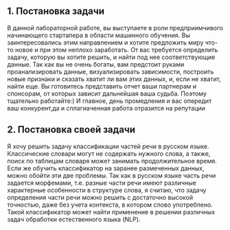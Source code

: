## 1. Постановка задачи  

В данной лабораторной работе, вы выступаете в роли предприимчивого начинающего стартапера в области машинного обучения. Вы заинтересовались этим направлением и хотите предложить миру что-то новое и при этом неплохо заработать. От вас требуется определить задачу, которую вы хотите решить, и найти под нее соответствующие данные. Так как вы не очень богаты, вам предстоит руками проанализировать данные, визуализировать зависимости, построить новые признаки и сказать хватит ли вам этих данных, и, если не хватит, найти еще. Вы готовитесь представить отчет ваши партнерам и спонсорам, от которых зависит дальнейшая ваша судьба. Поэтому тщательно работайте:) И главное, день промедления и вас опередит ваш конкурент,да и сплагиаченная работа отразится на репутации 

## 2. Постановка своей задачи  

Я хочу решить задачу классификации частей речи в русском языке. Классические словари могут не содержать нужного слова, а также, поиск по таблицам словаря может занимать продолжительное время.  Если же обучить классификатор на заранее размеченных данных, можно обойти эти две проблемы. Так как в русском языке часть речи задается морфемами, т.е. разные части речи имеют различные характерные особенности в структуре слова, я считаю, что задачу определения части речи можно решить с достаточно высокой точностью, даже без учета контекста, в котором слово употреблено. Такой классификатор может найти применение в решении различных задач обработки естественного языка (NLP).  
